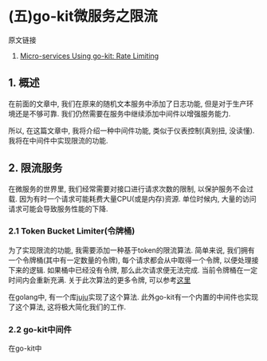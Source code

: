 # (五)go-kit微服务之限流

原文链接

1. [Micro-services Using go-kit: Rate Limiting](http://www.ru-rocker.com/2017/03/19/micro-services-using-go-kit-rate-limiting/)

## 1. 概述

在前面的文章中, 我们在原来的随机文本服务中添加了日志功能, 但是对于生产环境还是不够可靠. 我们仍然需要在服务中继续添加中间件以增强服务能力.

所以, 在这篇文章中, 我将介绍一种中间件功能, 类似于仪表控制(真别扭, 没读懂). 我将在中间件中实现限流的功能.

## 2. 限流服务

在微服务的世界里, 我们经常需要对接口进行请求次数的限制, 以保护服务不会过载. 因为有时一个请求可能耗费大量CPU(或是内存)资源. 单位时候内, 大量的访问请求可能会导致服务性能的下降.

### 2.1 Token Bucket Limiter(令牌桶)

为了实现限流的功能, 我需要添加一种基于token的限流算法. 简单来说, 我们拥有一个令牌桶(其中有一定数量的令牌), 每个请求都会从中取得一个令牌, 以便处理接下来的逻辑. 如果桶中已经没有令牌, 那么此次请求便无法完成. 当前令牌桶在一定时间内会重新充满. 关于此次算法的更多令牌, 可以参考[这里](https://en.wikipedia.org/wiki/Token_bucket)

在golang中, 有一个库[juju](https://github.com/juju/ratelimit)实现了这个算法. 此外go-kit有一个内置的中间件也实现了这个算法, 这将极大简化我们的工作.

### 2.2 go-kit中间件

在go-kit中